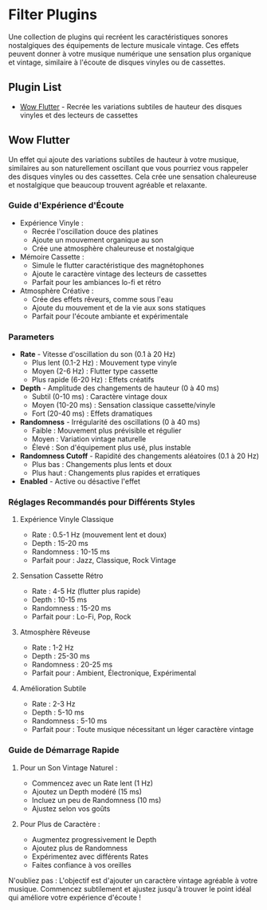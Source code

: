 # Filter Plugins

Une collection de plugins qui recréent les caractéristiques sonores nostalgiques des équipements de lecture musicale vintage. Ces effets peuvent donner à votre musique numérique une sensation plus organique et vintage, similaire à l'écoute de disques vinyles ou de cassettes.

## Plugin List

- [Wow Flutter](#wow-flutter) - Recrée les variations subtiles de hauteur des disques vinyles et des lecteurs de cassettes

## Wow Flutter

Un effet qui ajoute des variations subtiles de hauteur à votre musique, similaires au son naturellement oscillant que vous pourriez vous rappeler des disques vinyles ou des cassettes. Cela crée une sensation chaleureuse et nostalgique que beaucoup trouvent agréable et relaxante.

### Guide d'Expérience d'Écoute
- Expérience Vinyle :
  - Recrée l'oscillation douce des platines
  - Ajoute un mouvement organique au son
  - Crée une atmosphère chaleureuse et nostalgique
- Mémoire Cassette :
  - Simule le flutter caractéristique des magnétophones
  - Ajoute le caractère vintage des lecteurs de cassettes
  - Parfait pour les ambiances lo-fi et rétro
- Atmosphère Créative :
  - Crée des effets rêveurs, comme sous l'eau
  - Ajoute du mouvement et de la vie aux sons statiques
  - Parfait pour l'écoute ambiante et expérimentale

### Parameters
- **Rate** - Vitesse d'oscillation du son (0.1 à 20 Hz)
  - Plus lent (0.1-2 Hz) : Mouvement type vinyle
  - Moyen (2-6 Hz) : Flutter type cassette
  - Plus rapide (6-20 Hz) : Effets créatifs
- **Depth** - Amplitude des changements de hauteur (0 à 40 ms)
  - Subtil (0-10 ms) : Caractère vintage doux
  - Moyen (10-20 ms) : Sensation classique cassette/vinyle
  - Fort (20-40 ms) : Effets dramatiques
- **Randomness** - Irrégularité des oscillations (0 à 40 ms)
  - Faible : Mouvement plus prévisible et régulier
  - Moyen : Variation vintage naturelle
  - Élevé : Son d'équipement plus usé, plus instable
- **Randomness Cutoff** - Rapidité des changements aléatoires (0.1 à 20 Hz)
  - Plus bas : Changements plus lents et doux
  - Plus haut : Changements plus rapides et erratiques
- **Enabled** - Active ou désactive l'effet

### Réglages Recommandés pour Différents Styles

1. Expérience Vinyle Classique
   - Rate : 0.5-1 Hz (mouvement lent et doux)
   - Depth : 15-20 ms
   - Randomness : 10-15 ms
   - Parfait pour : Jazz, Classique, Rock Vintage

2. Sensation Cassette Rétro
   - Rate : 4-5 Hz (flutter plus rapide)
   - Depth : 10-15 ms
   - Randomness : 15-20 ms
   - Parfait pour : Lo-Fi, Pop, Rock

3. Atmosphère Rêveuse
   - Rate : 1-2 Hz
   - Depth : 25-30 ms
   - Randomness : 20-25 ms
   - Parfait pour : Ambient, Électronique, Expérimental

4. Amélioration Subtile
   - Rate : 2-3 Hz
   - Depth : 5-10 ms
   - Randomness : 5-10 ms
   - Parfait pour : Toute musique nécessitant un léger caractère vintage

### Guide de Démarrage Rapide

1. Pour un Son Vintage Naturel :
   - Commencez avec un Rate lent (1 Hz)
   - Ajoutez un Depth modéré (15 ms)
   - Incluez un peu de Randomness (10 ms)
   - Ajustez selon vos goûts

2. Pour Plus de Caractère :
   - Augmentez progressivement le Depth
   - Ajoutez plus de Randomness
   - Expérimentez avec différents Rates
   - Faites confiance à vos oreilles

N'oubliez pas : L'objectif est d'ajouter un caractère vintage agréable à votre musique. Commencez subtilement et ajustez jusqu'à trouver le point idéal qui améliore votre expérience d'écoute !